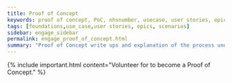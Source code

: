 ```yaml
---
title: Proof of Concept
keywords: proof of concept, PoC, nhsnumber, usecase, user stories, epics, scenarios
tags: [foundations,use_case,user stories, epics, scenarios]
sidebar: engage_sidebar
permalink: engage_proof_of_concept.html
summary: "Proof of Concept write ups and explanation of the process undertaken to adopt Care Connect profiles"
---
```


{% include important.html content="Volunteer for to become a Proof of Concept." %}
